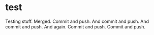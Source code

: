 test
====

Testing stuff. Merged. Commit and push. And commit and push. And commit and push. And again.
Commit and push. Commit and push.